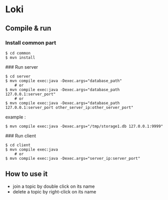 # Loki

## Compile & run

### Install common part

```
$ cd common
$ mvn install
```

### Run server

```
$ cd server
$ mvn compile exec:java -Dexec.args="database_path"
	# or
$ mvn compile exec:java -Dexec.args="database_path 127.0.0.1:server_port"
	# or
$ mvn compile exec:java -Dexec.args="database_path 127.0.0.1:server_port other_server_ip:other_server_port"
```

example :

```
$ mvn compile exec:java -Dexec.args="/tmp/storage1.db 127.0.0.1:9999"
```

### Run client

```
$ cd client
$ mvn compile exec:java
	# or
$ mvn compile exec:java -Dexec.args="server_ip:server_port"
```

## How to use it

- join a topic by double click on its name
- delete a topic by right-click on its name
